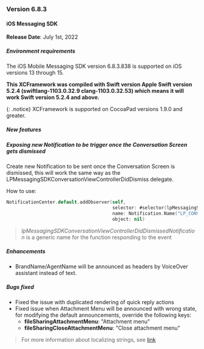 ### Version 6.8.3
#### iOS Messaging SDK

**Release Date**: July 1st, 2022

##### Environment requirements

The iOS Mobile Messaging SDK version 6.8.3.838 is supported on iOS versions 13 through 15.

**This XCFramework was compiled with Swift version Apple Swift version 5.2.4 (swiftlang-1103.0.32.9 clang-1103.0.32.53) which means it will work Swift version 5.2.4 and above.**

{: .notice}
XCFramework is supported on CocoaPad versions 1.9.0 and greater.

##### New features

##### Exposing new Notification to be trigger once the Conversation Screen gets dismissed

Create new Notification to be sent once the Conversation Screen is dismissed, this will work the same way as the LPMessagingSDKConversationViewControllerDidDismiss delegate.

How to use:

```swift 
NotificationCenter.default.addObserver(self,
                                       selector: #selector(lpMessagingSDKConversationViewControllerDidDismissedNotification),
                                       name: Notification.Name("LP_CONVERSATION_VIEW_CONTROLLER_DISMISSED"),
                                       object: nil)
```

> *lpMessagingSDKConversationViewControllerDidDismissedNotification* is a generic name for the function responding to the event

##### Enhancements

- BrandName/AgentName will be announced as headers by VoiceOver assistant instead of text.

##### Bugs fixed

- Fixed the issue with duplicated rendering of quick reply actions
- Fixed issue when Attachment Menu will be announced with wrong state, for modifying the default announcements, override the following keys:
  - **fileSharingAttachmentMenu**: "Attachment menu"
  - **fileSharingCloseAttachmentMenu**: "Close attachment menu"

> For more information about localizing strings, see [link](mobile-app-messaging-sdk-for-ios-string-localization-localization-keys.html)